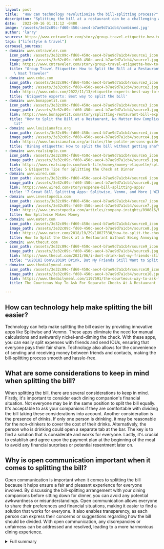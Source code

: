 ```yaml
---
layout: post
title:  "How can technology revolutionize the bill-splitting process?"
description: "Splitting the bill at a restaurant can be a challenging and awkward situation for many people. But fear not! We have gathered expert tips and etiquette to help you effectively navigate the bill-splitting process and ensure a smooth dining experience."
date:   2023-09-16 01:11:12 -0400
image: '/assets/3e32c09c-fd60-450c-aec4-b7ae9d7a1cb4/combined.jpg'
author: 'larry'
sources: https://www.cntraveler.com/story/group-travel-etiquette-how-to-split-the-bill-at-a-restaurant https://www.cnbc.com/2022/11/13/etiquette-experts-best-way-to-split-the-bill.html https://www.bonappetit.com/story/splitting-restaurant-bill-explained https://www.louisianafcu.org/articles/the-polite-persons-guide-to-splitting-the-bill https://www.realsimple.com/work-life/money/money-etiquette/split-dinner-bill-etiquette https://www.wired.com/story/expense-bill-splitting-apps/ https://www.investopedia.com/articles/company-insights/090816/how-splitwise-works-and-makes-money.asp https://www.eater.com/2018/10/29/18027330/how-to-split-the-check-bill-restaurant-fair-credit-card-tip https://www.thecut.com/2021/06/i-dont-drink-but-my-friends-still-want-to-split-the-bill.html https://www.thedailymeal.com/1197591/the-courteous-way-to-ask-for-separate-checks-at-a-restaurant/
tags: ["lifestyle & travel"]
carousel_sources:
- domain: www.cntraveler.com
  icon_path: /assets/3e32c09c-fd60-450c-aec4-b7ae9d7a1cb4/source1_icon.jpg
  image_path: /assets/3e32c09c-fd60-450c-aec4-b7ae9d7a1cb4/source1.jpg
  link: https://www.cntraveler.com/story/group-travel-etiquette-how-to-split-the-bill-at-a-restaurant
  title: "Group Travel Etiquette: How to Split the Bill at a Restaurant | Cond\xE9\
    \ Nast Traveler"
- domain: www.cnbc.com
  icon_path: /assets/3e32c09c-fd60-450c-aec4-b7ae9d7a1cb4/source2_icon.jpg
  image_path: /assets/3e32c09c-fd60-450c-aec4-b7ae9d7a1cb4/source2.jpg
  link: https://www.cnbc.com/2022/11/13/etiquette-experts-best-way-to-split-the-bill.html
  title: 'Etiquette experts: Best way to split the bill'
- domain: www.bonappetit.com
  icon_path: /assets/3e32c09c-fd60-450c-aec4-b7ae9d7a1cb4/source3_icon.jpg
  image_path: /assets/3e32c09c-fd60-450c-aec4-b7ae9d7a1cb4/source3.jpg
  link: https://www.bonappetit.com/story/splitting-restaurant-bill-explained
  title: "How to Split the Bill at a Restaurant, No Matter How Complicated | Bon App\xE9\
    tit"
- domain: www.louisianafcu.org
  icon_path: /assets/3e32c09c-fd60-450c-aec4-b7ae9d7a1cb4/source4_icon.jpg
  image_path: /assets/3e32c09c-fd60-450c-aec4-b7ae9d7a1cb4/source4.jpg
  link: https://www.louisianafcu.org/articles/the-polite-persons-guide-to-splitting-the-bill
  title: 'Dining etiquette: How to split the bill without getting shafted'
- domain: www.realsimple.com
  icon_path: /assets/3e32c09c-fd60-450c-aec4-b7ae9d7a1cb4/source5_icon.jpg
  image_path: /assets/3e32c09c-fd60-450c-aec4-b7ae9d7a1cb4/source5.jpg
  link: https://www.realsimple.com/work-life/money/money-etiquette/split-dinner-bill-etiquette
  title: 5 Etiquette Tips for Splitting the Check at Dinner
- domain: www.wired.com
  icon_path: /assets/3e32c09c-fd60-450c-aec4-b7ae9d7a1cb4/source6_icon.jpg
  image_path: /assets/3e32c09c-fd60-450c-aec4-b7ae9d7a1cb4/source6.jpg
  link: https://www.wired.com/story/expense-bill-splitting-apps/
  title: '7 Great Bill Splitting Apps: Splitwise, Venmo, and More | WIRED'
- domain: www.investopedia.com
  icon_path: /assets/3e32c09c-fd60-450c-aec4-b7ae9d7a1cb4/source7_icon.jpg
  image_path: /assets/3e32c09c-fd60-450c-aec4-b7ae9d7a1cb4/source7.jpg
  link: https://www.investopedia.com/articles/company-insights/090816/how-splitwise-works-and-makes-money.asp
  title: How Splitwise Makes Money
- domain: www.eater.com
  icon_path: /assets/3e32c09c-fd60-450c-aec4-b7ae9d7a1cb4/source8_icon.jpg
  image_path: /assets/3e32c09c-fd60-450c-aec4-b7ae9d7a1cb4/source8.jpg
  link: https://www.eater.com/2018/10/29/18027330/how-to-split-the-check-bill-restaurant-fair-credit-card-tip
  title: How to Split the Check at a Restaurant Without Being Annoying - Eater
- domain: www.thecut.com
  icon_path: /assets/3e32c09c-fd60-450c-aec4-b7ae9d7a1cb4/source9_icon.jpg
  image_path: /assets/3e32c09c-fd60-450c-aec4-b7ae9d7a1cb4/source9.jpg
  link: https://www.thecut.com/2021/06/i-dont-drink-but-my-friends-still-want-to-split-the-bill.html
  title: "\u2018I Don\u2019t Drink, But My Friends Still Want to Split the Bill\u2019"
- domain: www.thedailymeal.com
  icon_path: /assets/3e32c09c-fd60-450c-aec4-b7ae9d7a1cb4/source10_icon.jpg
  image_path: /assets/3e32c09c-fd60-450c-aec4-b7ae9d7a1cb4/source10.jpg
  link: https://www.thedailymeal.com/1197591/the-courteous-way-to-ask-for-separate-checks-at-a-restaurant/
  title: The Courteous Way To Ask For Separate Checks At A Restaurant

---
```


## How can technology help make splitting the bill easier?
Technology can help make splitting the bill easier by providing innovative apps like Splitwise and Venmo. These apps eliminate the need for manual calculations and awkwardly nickel-and-diming the check. With these apps, you can easily split expenses with friends and send IOUs, ensuring that everyone pays their fair share. Technology also allows for the convenience of sending and receiving money between friends and contacts, making the bill-splitting process smooth and hassle-free.

## What are some considerations to keep in mind when splitting the bill?
When splitting the bill, there are several considerations to keep in mind. Firstly, it's important to consider each dining companion's financial situation. Not everyone may be in the same position to split the bill equally. It's acceptable to ask your companions if they are comfortable with dividing the bill taking these considerations into account. Another consideration is the presence of drinks. If only one person is drinking, it may be reasonable for the non-drinkers to cover the cost of their drinks. Alternatively, the person who is drinking could open a separate tab at the bar. The key is to find a solution that is considerate and works for everyone. Lastly, it's crucial to establish and agree upon the payment plan at the beginning of the meal to avoid any financial surprises or potential resentment later on.

## Why is open communication important when it comes to splitting the bill?
Open communication is important when it comes to splitting the bill because it helps ensure a fair and pleasant experience for everyone involved. By discussing the bill-splitting arrangement with your dining companions before sitting down for dinner, you can avoid any potential awkwardness or misunderstandings. Open communication allows everyone to share their preferences and financial situations, making it easier to find a solution that works for everyone. It also enables transparency, as each person can express their concerns or suggestions regarding how the bill should be divided. With open communication, any discrepancies or unfairness can be addressed and resolved, leading to a more harmonious dining experience.



<details>
  <summary>Full summary</summary>
<p>When it comes to splitting the bill, communication is key. As Toni Dupree, an etiquette coach, advises, 'The decision to split the bill should happen before you sit down for dinner, not when the wait staff brings the check.' So, be proactive and have a conversation with your dining companions beforehand.</p>
<p>Consider your dining companion's situation. Before defaulting to splitting the bill down the middle, be mindful that not everyone is in the same financial situation. It's perfectly acceptable to ask your companions if they are amenable to dividing the bill with these considerations in mind. The goal is to find the ideal sweet spot that works for everyone.</p>
<p>To make the bill-splitting process easier, apps like Splitwise and Venmo have emerged as lifesavers. These apps allow you to split expenses with friends and send IOUs. They eliminate the headaches of calculations and ensure everyone pays their fair share. Gone are the days of awkwardly nickel-and-diming the check at the end of the night.</p>
<p>When it comes to ordering drinks, it can become even trickier. If only one person is drinking, it's reasonable for the non-drinkers to offer to cover the cost of their drinks. Alternatively, the person who is drinking could open a separate tab at the bar. The key is to be considerate and find a solution that works for everyone.</p>
<p>But what about scenarios where one person isn't drinking? In these situations, it's perfectly acceptable to ask for a separate bill or contribute less. Proactively suggesting that the non-drinker pays less can also help ease any potential awkwardness.</p>
<p>The perennially sticky song and dance of splitting the bill has been made easier with the help of technology. Apps like Splittr, Splitwise, Venmo, GroupMe, SettleUp, Square Cash, and Google Pay have streamlined the process of splitting expenses and sending and receiving money between friends and contacts. These apps eliminate the need for receipt hoarding and make splitting bills super easy.</p>
<p>It's important to remember that splitting the bill is not always fair. There are scenarios where certain individuals may end up paying more for various reasons. However, with open communication, a little bit of math, and the right apps, you can minimize discrepancies and ensure a fair outcome.</p>
<p>To avoid any financial surprises, it's crucial to establish and agree upon the payment plan at the beginning of the meal. By doing so, you reduce the chance of headaches and resentment later on. Remember, the goal is to relax and enjoy the meal, not stress over who owes what.</p>
<p>In conclusion, mastering the art of splitting the bill requires open communication, consideration for others' situations, and the use of innovative apps. By following these tips and etiquette, you can navigate any bill-splitting scenario with confidence and grace. So, the next time you find yourself faced with the check, you'll be well-equipped to handle it like a pro.</p>
</details>
